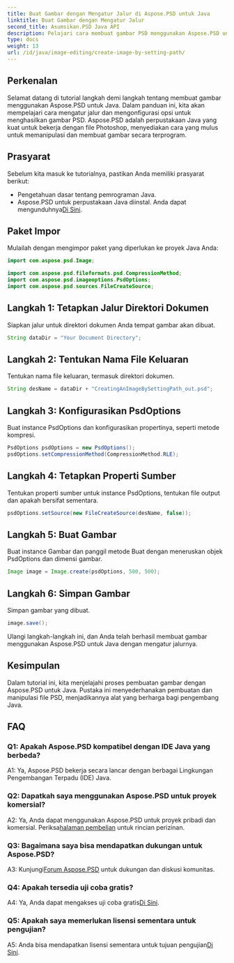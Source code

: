 ```yaml
---
title: Buat Gambar dengan Mengatur Jalur di Aspose.PSD untuk Java
linktitle: Buat Gambar dengan Mengatur Jalur
second_title: Asumsikan.PSD Java API
description: Pelajari cara membuat gambar PSD menggunakan Aspose.PSD untuk Java. Ikuti panduan langkah demi langkah kami untuk menghasilkan gambar dengan lancar.
type: docs
weight: 13
url: /id/java/image-editing/create-image-by-setting-path/
---
```

## Perkenalan

Selamat datang di tutorial langkah demi langkah tentang membuat gambar menggunakan Aspose.PSD untuk Java. Dalam panduan ini, kita akan mempelajari cara mengatur jalur dan mengonfigurasi opsi untuk menghasilkan gambar PSD. Aspose.PSD adalah perpustakaan Java yang kuat untuk bekerja dengan file Photoshop, menyediakan cara yang mulus untuk memanipulasi dan membuat gambar secara terprogram.

## Prasyarat

Sebelum kita masuk ke tutorialnya, pastikan Anda memiliki prasyarat berikut:

- Pengetahuan dasar tentang pemrograman Java.
-  Aspose.PSD untuk perpustakaan Java diinstal. Anda dapat mengunduhnya[Di Sini](https://releases.aspose.com/psd/java/).

## Paket Impor

Mulailah dengan mengimpor paket yang diperlukan ke proyek Java Anda:

```java
import com.aspose.psd.Image;

import com.aspose.psd.fileformats.psd.CompressionMethod;
import com.aspose.psd.imageoptions.PsdOptions;
import com.aspose.psd.sources.FileCreateSource;

```

## Langkah 1: Tetapkan Jalur Direktori Dokumen

Siapkan jalur untuk direktori dokumen Anda tempat gambar akan dibuat.

```java
String dataDir = "Your Document Directory";
```

## Langkah 2: Tentukan Nama File Keluaran

Tentukan nama file keluaran, termasuk direktori dokumen.

```java
String desName = dataDir + "CreatingAnImageBySettingPath_out.psd";
```

## Langkah 3: Konfigurasikan PsdOptions

Buat instance PsdOptions dan konfigurasikan propertinya, seperti metode kompresi.

```java
PsdOptions psdOptions = new PsdOptions();
psdOptions.setCompressionMethod(CompressionMethod.RLE);
```

## Langkah 4: Tetapkan Properti Sumber

Tentukan properti sumber untuk instance PsdOptions, tentukan file output dan apakah bersifat sementara.

```java
psdOptions.setSource(new FileCreateSource(desName, false));
```

## Langkah 5: Buat Gambar

Buat instance Gambar dan panggil metode Buat dengan meneruskan objek PsdOptions dan dimensi gambar.

```java
Image image = Image.create(psdOptions, 500, 500);
```

## Langkah 6: Simpan Gambar

Simpan gambar yang dibuat.

```java
image.save();
```

Ulangi langkah-langkah ini, dan Anda telah berhasil membuat gambar menggunakan Aspose.PSD untuk Java dengan mengatur jalurnya.

## Kesimpulan

Dalam tutorial ini, kita menjelajahi proses pembuatan gambar dengan Aspose.PSD untuk Java. Pustaka ini menyederhanakan pembuatan dan manipulasi file PSD, menjadikannya alat yang berharga bagi pengembang Java.

## FAQ

### Q1: Apakah Aspose.PSD kompatibel dengan IDE Java yang berbeda?

A1: Ya, Aspose.PSD bekerja secara lancar dengan berbagai Lingkungan Pengembangan Terpadu (IDE) Java.

### Q2: Dapatkah saya menggunakan Aspose.PSD untuk proyek komersial?

 A2: Ya, Anda dapat menggunakan Aspose.PSD untuk proyek pribadi dan komersial. Periksa[halaman pembelian](https://purchase.aspose.com/buy) untuk rincian perizinan.

### Q3: Bagaimana saya bisa mendapatkan dukungan untuk Aspose.PSD?

 A3: Kunjungi[Forum Aspose.PSD](https://forum.aspose.com/c/psd/34) untuk dukungan dan diskusi komunitas.

### Q4: Apakah tersedia uji coba gratis?

 A4: Ya, Anda dapat mengakses uji coba gratis[Di Sini](https://releases.aspose.com/).

### Q5: Apakah saya memerlukan lisensi sementara untuk pengujian?

 A5: Anda bisa mendapatkan lisensi sementara untuk tujuan pengujian[Di Sini](https://purchase.aspose.com/temporary-license/).